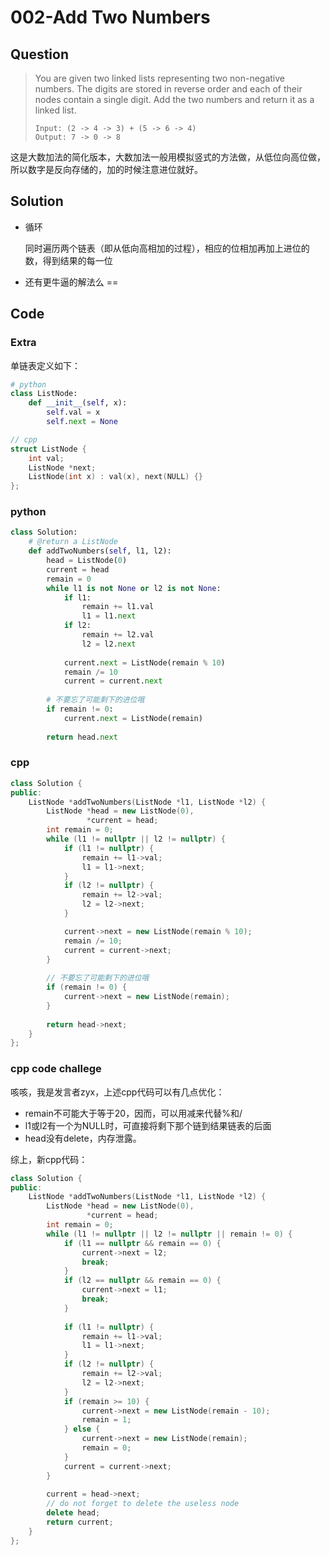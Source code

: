 # 002-Add Two Numbers

## Question

> You are given two linked lists representing two non-negative numbers. The digits are stored in reverse order and each of their nodes contain a single digit. Add the two numbers and return it as a linked list.
>
> ```
> Input: (2 -> 4 -> 3) + (5 -> 6 -> 4)
> Output: 7 -> 0 -> 8
> ```


这是大数加法的简化版本，大数加法一般用模拟竖式的方法做，从低位向高位做，所以数字是反向存储的，加的时候注意进位就好。

## Solution

- 循环

	同时遍历两个链表（即从低向高相加的过程），相应的位相加再加上进位的数，得到结果的每一位

- 还有更牛逼的解法么 ==

## Code

### Extra

单链表定义如下：

```python
# python
class ListNode:
    def __init__(self, x):
        self.val = x
        self.next = None
```

```cpp
// cpp
struct ListNode {
    int val;
    ListNode *next;
    ListNode(int x) : val(x), next(NULL) {}
};
```


### python

```python
class Solution:
    # @return a ListNode
    def addTwoNumbers(self, l1, l2):
        head = ListNode(0)
        current = head
        remain = 0
        while l1 is not None or l2 is not None:
            if l1:
                remain += l1.val
                l1 = l1.next
            if l2:
                remain += l2.val
                l2 = l2.next
            
            current.next = ListNode(remain % 10)
            remain /= 10
            current = current.next
            
        # 不要忘了可能剩下的进位哦
        if remain != 0:
            current.next = ListNode(remain)
            
        return head.next
```

### cpp

```cpp
class Solution {
public:
    ListNode *addTwoNumbers(ListNode *l1, ListNode *l2) {
        ListNode *head = new ListNode(0),
                 *current = head;
        int remain = 0;
        while (l1 != nullptr || l2 != nullptr) {
            if (l1 != nullptr) {
                remain += l1->val;
                l1 = l1->next;
            }
            if (l2 != nullptr) {
                remain += l2->val;
                l2 = l2->next;
            }

            current->next = new ListNode(remain % 10);
            remain /= 10;
            current = current->next;
        }
        
        // 不要忘了可能剩下的进位哦
        if (remain != 0) {
            current->next = new ListNode(remain);
        }
        
        return head->next;
    }
};
```

### cpp code challege

咳咳，我是发言者zyx，上述cpp代码可以有几点优化：

- remain不可能大于等于20，因而，可以用减来代替%和/
- l1或l2有一个为NULL时，可直接将剩下那个链到结果链表的后面
- head没有delete，内存泄露。

综上，新cpp代码：

```cpp
class Solution {
public:
    ListNode *addTwoNumbers(ListNode *l1, ListNode *l2) {
        ListNode *head = new ListNode(0),
                 *current = head;
        int remain = 0;
        while (l1 != nullptr || l2 != nullptr || remain != 0) {
            if (l1 == nullptr && remain == 0) {
                current->next = l2;
                break;
            }
            if (l2 == nullptr && remain == 0) {
                current->next = l1;
                break;
            }
            
            if (l1 != nullptr) {
                remain += l1->val;
                l1 = l1->next;
            }
            if (l2 != nullptr) {
                remain += l2->val;
                l2 = l2->next;
            }
            if (remain >= 10) {
                current->next = new ListNode(remain - 10);
                remain = 1;
            } else {
                current->next = new ListNode(remain);
                remain = 0;
            }
            current = current->next;
        }
        
        current = head->next;
        // do not forget to delete the useless node
        delete head;
        return current;
    }
};
```
